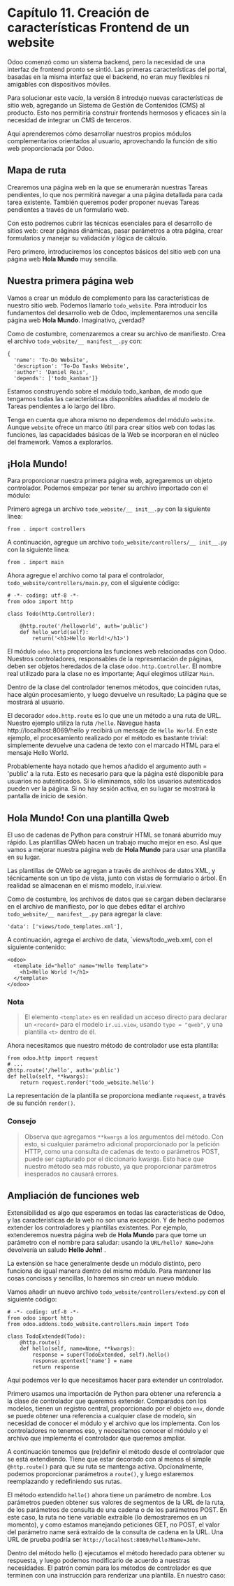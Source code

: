 # Capítulo 11. Creación de características Frontend de un website

Odoo comenzó como un sistema backend, pero la necesidad de una interfaz de frontend pronto se sintió. Las primeras características del portal, basadas en la misma interfaz que el backend, no eran muy flexibles ni amigables con dispositivos móviles.

Para solucionar este vacío, la versión 8 introdujo nuevas características de sitio web, agregando un Sistema de Gestión de Contenidos (CMS) al producto. Esto nos permitiría construir frontends hermosos y eficaces sin la necesidad de integrar un CMS de terceros.

Aquí aprenderemos cómo desarrollar nuestros propios módulos complementarios orientados al usuario, aprovechando la función de sitio web proporcionada por Odoo.

## Mapa de ruta

Crearemos una página web en la que se enumerarán nuestras Tareas pendientes, lo que nos permitirá navegar a una página detallada para cada tarea existente. También queremos poder proponer nuevas Tareas pendientes a través de un formulario web.

Con esto podremos cubrir las técnicas esenciales para el desarrollo de sitios web: crear páginas dinámicas, pasar parámetros a otra página, crear formularios y manejar su validación y lógica de cálculo.

Pero primero, introduciremos los conceptos básicos del sitio web con una página web **Hola Mundo** muy sencilla.

## Nuestra primera página web

Vamos a crear un módulo de complemento para las características de nuestro sitio web. Podemos llamarlo `todo_website`. Para introducir los fundamentos del desarrollo web de Odoo, implementaremos una sencilla página web **Hola Mundo**. Imaginativo, ¿verdad?

Como de costumbre, comenzaremos a crear su archivo de manifiesto. Crea el archivo `todo_website/__ manifest__.py` con:

```
{  
  'name': 'To-Do Website', 
  'description': 'To-Do Tasks Website', 
  'author': 'Daniel Reis', 
  'depends': ['todo_kanban']}
```
Estamos construyendo sobre el módulo todo_kanban, de modo que tengamos todas las características disponibles añadidas al modelo de Tareas pendientes a lo largo del libro.

Tenga en cuenta que ahora mismo no dependemos del módulo `website`. Aunque `website` ofrece un marco útil para crear sitios web con todas las funciones, las capacidades básicas de la Web se incorporan  en el núcleo del framework. Vamos a explorarlos.

## ¡Hola Mundo!

Para proporcionar nuestra primera página web, agregaremos un objeto controlador. Podemos empezar por tener su archivo importado con el módulo:

Primero agrega un archivo `todo_website/__ init__.py` con la siguiente línea:

```
from . import controllers
```
A continuación, agregue un archivo `todo_website/controllers/__ init__.py` con la siguiente línea:

```
from . import main
```
Ahora agregue el archivo como tal para el controlador, `todo_website/controllers/main.py`, con el siguiente código:

```
# -*- coding: utf-8 -*- 
from odoo import http 
 
class Todo(http.Controller): 
 
    @http.route('/helloworld', auth='public') 
    def hello_world(self): 
        return('<h1>Hello World!</h1>')
```


El módulo `odoo.http` proporciona las funciones web relacionadas con Odoo. Nuestros controladores, responsables de la representación de páginas, deben ser objetos heredados de la clase `odoo.http.Controller`. El nombre real utilizado para la clase no es importante; Aquí elegimos utilizar `Main`.

Dentro de la clase del controlador tenemos métodos, que coinciden rutas, hace algún procesamiento, y luego devuelve un resultado; La página que se mostrará al usuario.

El decorador `odoo.http.route` es lo que une un método a una ruta de URL. Nuestro ejemplo utiliza la ruta `/hello`. Navegue hasta http://localhost:8069/hello y recibirá un mensaje de `Hello World`. En este ejemplo, el procesamiento realizado por el método es bastante trivial: simplemente devuelve una cadena de texto con el marcado HTML para el mensaje Hello World.

Probablemente haya notado que hemos añadido el argumento auth = 'public' a la ruta. Esto es necesario para que la página esté disponible para usuarios no autenticados. Si lo eliminamos, sólo los usuarios autenticados pueden ver la página. Si no hay sesión activa, en su lugar se mostrará la pantalla de inicio de sesión.

## Hola Mundo! Con una plantilla Qweb

El uso de cadenas de Python para construir HTML se tonará aburrido muy rápido. Las plantillas QWeb hacen un trabajo mucho mejor en eso. Así que vamos a mejorar nuestra página web de **Hola Mundo** para usar una plantilla en su lugar.

Las plantillas de QWeb se agregan a través de archivos de datos XML, y técnicamente son un tipo de vista, junto con vistas de formulario o árbol. En realidad se almacenan en el mismo modelo, ir.ui.view.

Como de costumbre, los archivos de datos que se cargan deben declararse en el archivo de manifiesto, por lo que debes editar el archivo `todo_website/__ manifest__.py` para agregar la clave:

```
'data': ['views/todo_templates.xml'],
```
A continuación, agrega el archivo de data, `views/todo_web.xml, con el siguiente contenido:

```
<odoo> 
  <template id="hello" name="Hello Template"> 
    <h1>Hello World !</h1> 
  </template> 
</odoo>
```

### Nota


> El elemento `<template>` es en realidad un acceso directo para declarar un `<record>` para el modelo `ir.ui.view`, usando `type = "qweb"`, y una plantilla `<t>` dentro de él.

Ahora necesitamos que nuestro método de controlador use esta plantilla:

```
from odoo.http import request
# ...
@http.route('/hello', auth='public')
def hello(self, **kwargs):
    return request.render('todo_website.hello')
```
La representación de la plantilla se proporciona mediante `requeest`, a través de su función `render()`.

### Consejo

> Observa que agregamos `**kwargs` a los argumentos del método. Con esto, si cualquier parámetro adicional proporcionado por la petición HTTP, como una consulta de cadenas de texto o parámetros POST, puede ser capturado por el diccionario kwargs. Esto hace que nuestro método sea más robusto, ya que proporcionar parámetros inesperados no causará errores.

## Ampliación de funciones web

Extensibilidad es algo que esperamos en todas las características de Odoo, y las características de la web no son una    excepción. Y de hecho podemos extender los controladores y plantillas existentes. Por ejemplo, extenderemos nuestra página web de **Hola Mundo** para que tome un parámetro con el nombre para saludar: usando la `URL/hello? Name=John` devolvería un saludo **Hello John!** .

La extensión se hace generalmente desde un módulo distinto, pero funciona de igual manera dentro del mismo módulo. Para mantener las cosas concisas y sencillas, lo haremos sin crear un nuevo módulo.

Vamos añadir un nuevo archivo `todo_website/controllers/extend.py` con el siguiente código:

```
# -*- coding: utf-8 -*- 
from odoo import http 
from odoo.addons.todo_website.controllers.main import Todo 
 
class TodoExtended(Todo): 
    @http.route() 
    def hello(self, name=None, **kwargs): 
        response = super(TodoExtended, self).hello() 
        response.qcontext['name'] = name 
        return response
```
Aquí podemos ver lo que necesitamos hacer para extender un controlador.

Primero usamos una importación de Python para obtener una referencia a la clase de controlador que queremos extender. Comparados con los modelos, tienen un registro central, proporcionado por el objeto `env`, donde se puede obtener una referencia a cualquier clase de modelo, sin necesidad de conocer el módulo y el archivo que los implementa. Con los controladores no tenemos eso, y necesitamos conocer el módulo y el archivo que implementa el controlador que queremos ampliar.

A continuación tenemos que (re)definir el método desde el controlador que se está extendiendo. Tiene que estar decorado con al menos el simple `@http.route()` para que su ruta se mantenga activa. Opcionalmente, podemos proporcionar parámetros a `route()`, y luego estaremos reemplazando y redefiniendo sus rutas.

El método extendido `hello()` ahora tiene un parámetro de nombre. Los parámetros pueden obtener sus valores de segmentos de la URL de la ruta, de los parámetros de consulta de una cadena o de los parámetros POST. En este caso, la ruta no tiene variable extraíble (lo demostraremos en un momento), y como estamos manejando peticiones GET, no POST, el valor del parámetro name será extraído de la consulta de cadena en la URL. Una URL de prueba podría ser `http://localhost:8069/hello?Name=John`.

Dentro del método hello () ejecutamos el método heredado para obtener su respuesta, y luego podemos modificarlo de acuerdo a nuestras necesidades. El patrón común para los métodos de controlador es que terminen con una instrucción para renderizar una plantilla. En nuestro caso: